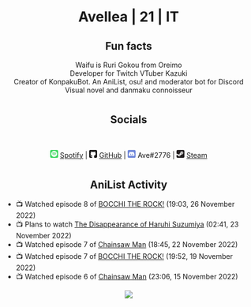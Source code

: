 <h1 align="center">
Avellea | 21 | IT
</h1>



<h2 align="center">
Fun facts
</h2>

<p align="center">
Waifu is Ruri Gokou from Oreimo<br>
Developer for Twitch VTuber Kazuki<br>
Creator of KonpakuBot. An AniList, osu! and moderator bot for Discord<br>
Visual novel and danmaku connoisseur
</p>

<h1>
<h2 align="center">Socials</h2>
<br>
<p align="center">
<img src="https://raw.githubusercontent.com/edent/SuperTinyIcons/master/images/svg/spotify.svg" alt="spotify logo" width="16"> <a href="https://open.spotify.com/user/2r8tkjt7qlh7uo7k06z43t63a">Spotify</a> | <img src="https://raw.githubusercontent.com/edent/SuperTinyIcons/master/images/svg/github.svg" alt="github logo" width="16"> <a href="https://github.com/Avellea">GitHub</a> | <img src="https://raw.githubusercontent.com/edent/SuperTinyIcons/master/images/svg/discord.svg" alt="github logo" width="16"> Ave#2776 | <img src="https://raw.githubusercontent.com/edent/SuperTinyIcons/master/images/svg/steam.svg" alt="spotify logo" width="16"> <a href="https://steamcommunity.com/id/Avellea/">Steam</a>
</p>
<h1>

<h2 align="center">AniList Activity</h2>

<!-- ANILIST_ACTIVITY:start -->

-   📺 Watched episode 8 of [BOCCHI THE ROCK!](https://anilist.co/anime/130003) (19:03, 26 November 2022)
-   📺 Plans to watch [The Disappearance of Haruhi Suzumiya](https://anilist.co/anime/7311) (02:41, 23 November 2022)
-   📺 Watched episode 7 of [Chainsaw Man](https://anilist.co/anime/127230) (18:45, 22 November 2022)
-   📺 Watched episode 7 of [BOCCHI THE ROCK!](https://anilist.co/anime/130003) (19:52, 19 November 2022)
-   📺 Watched episode 6 of [Chainsaw Man](https://anilist.co/anime/127230) (23:06, 15 November 2022)

<!-- ANILIST_ACTIVITY:end -->


<!-- ---
  
<p align="center">
<img src="https://count.getloli.com/get/@avellea?theme=gelbooru" alt=":name" />
<p>
  
--- -->



<p align="center">
<img src="https://i.pinimg.com/originals/5f/95/04/5f9504eb5a7d27ec7a6121b9e9aa48b3.gif">
<p>
